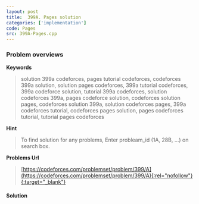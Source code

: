 ```yaml
---
layout: post
title:  399A. Pages solution
categories: ['implementation']
code: Pages
src: 399A-Pages.cpp
---
```

### **Problem overviews**

**Keywords**
> solution 399a codeforces, pages tutorial codeforces, codeforces 399a solution, solution pages codeforces, 399a tutorial codeforces, 399a codeforce solution, tutorial 399a codeforces, solution codeforces 399a, pages codeforce solution, codeforces solution pages, codeforces solution 399a, solution codeforces pages, 399a codeforces tutorial, codeforces pages solution, pages codeforces tutorial, tutorial pages codeforces

**Hint**
> To find solution for any problems, Enter probleam_id (1A, 28B, ...) on search box. 

**Problems Url**
> [https://codeforces.com/problemset/problem/399/A](https://codeforces.com/problemset/problem/399/A){:rel="nofollow"}{:target="_blank"}

#### **Solution**



